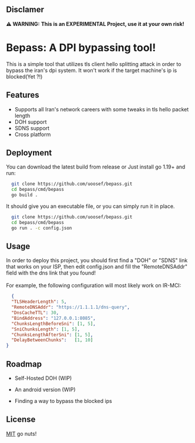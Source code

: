 
## Disclamer

**⚠ WARNING:** **This is an EXPERIMENTAL Project, use it at your own risk!**
# Bepass: A DPI bypassing tool!

This is a simple tool that utilizes tls client hello splitting attack in order to bypass the iran's dpi system. It won't work if the target machine's ip is blocked(Yet ?!)



## Features

- Supports all Iran's network careers with some tweaks in tls hello packet length
- DOH support
- SDNS support
- Cross platform


## Deployment
You can download the latest build from release or Just install go 1.19+ and run:

```bash
  git clone https://github.com/uoosef/bepass.git
  cd bepass/cmd/bepass
  go build .
```

It should give you an executable file, or you can simply run it in place.

```bash
  git clone https://github.com/uoosef/bepass.git
  cd bepass/cmd/bepass
  go run . -c config.json
```


## Usage

In order to deploy this project, you should first find a "DOH" or "SDNS" link that works on your ISP, then edit config.json and fill the "RemoteDNSAddr" field with the dns link that you found!
\
\
For example, the following configuration will most likely work on IR-MCI:


```json
  {
  "TLSHeaderLength": 5,
  "RemoteDNSAddr": "https://1.1.1.1/dns-query",
  "DnsCacheTTL": 30,
  "BindAddress": "127.0.0.1:8085",
  "ChunksLengthBeforeSni": [1, 5],
  "SniChunksLength": [1, 5],
  "ChunksLengthAfterSni": [1, 5],
  "DelayBetweenChunks":   [1, 10]
}
```


## Roadmap

- Self-Hosted DOH (WIP)
  
- An android version (WIP)

- Finding a way to bypass the blocked ips


## License

[MIT](https://choosealicense.com/licenses/mit/) go nuts!

